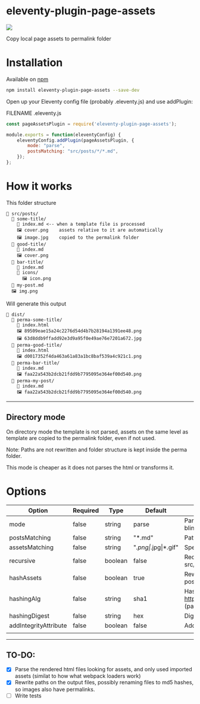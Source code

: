 
# eleventy-plugin-page-assets

![](https://user-images.githubusercontent.com/3372598/175796506-7b646059-80c6-4882-856a-2a8f689421e3.png)

Copy local page assets to permalink folder

# Installation

Available on [npm](https://www.npmjs.com/package/eleventy-plugin-page-assets)

```sh
npm install eleventy-plugin-page-assets --save-dev
```

Open up your Eleventy config file (probably .eleventy.js) and use addPlugin:

FILENAME .eleventy.js

```js
const pageAssetsPlugin = require('eleventy-plugin-page-assets');

module.exports = function(eleventyConfig) {
    eleventyConfig.addPlugin(pageAssetsPlugin, {
        mode: "parse",
        postsMatching: "src/posts/*/*.md",
    });
};
```


# How it works

This folder structure 
```
📁 src/posts/
  📁 some-title/
    📄 index.md <-- when a template file is processed
    🖼 cover.png    assets relative to it are automatically
    🖼 image.jpg    copied to the permalink folder
  📁 good-title/
    📄 index.md 
    🖼 cover.png
  📁 bar-title/
    📄 index.md
    📁 icons/ 
      🖼 icon.png
  📄 my-post.md
  🖼 img.png
```

Will generate this output
```
📁 dist/
  📁 perma-some-title/
    📄 index.html 
    🖼 89509eae15a24c2276d54d4b7b28194a1391ee48.png 
    🖼 63d8ddb9ffadd92e3d9a95f0e49ae76e7201a672.jpg 
  📁 perma-good-title/
    📄 index.html 
    🖼 d0017352f4da463a61a83a1bc8baf539a4c921c1.png
  📁 perma-bar-title/
    📄 index.md
    🖼 faa22a543b2dcb21fdd9b7795095e364ef00d540.png
  📁 perma-my-post/
    📄 index.md
    🖼 faa22a543b2dcb21fdd9b7795095e364ef00d540.png
```

----

## Directory mode

On directory mode the template is not parsed, assets on the same level as template are copied to the permalink folder, even if not used.

Note: Paths are not rewritten and folder structure is kept inside the perma folder.

This mode is cheaper as it does not parses the html or transforms it.


# Options

| Option                | Required | Type    | Default               | Description                                                                                                                                      |
|-----------------------|----------|---------|-----------------------|--------------------------------------------------------------------------------------------------------------------------------------------------|
| mode                  | false    | string  | parse                 | Parse mode will resolve assets referenced inside the template.  Directory mode blindly copies files on the folder as the template.               |
| postsMatching         | false    | string  | "*.md"                | Pattern (glob) filtering which templates to process                                                                                              |
| assetsMatching        | false    | string  | "*.png\|*.jpg\|*.gif" | Specify a pattern (glob) that matches which assets are going to be resolved                                                                      |
| recursive             | false    | boolean | false                 | Recursively scan assets under subdirectories (example src/posts/foo/bar/baz/img.jpg) (directory mode only)                                       |
| hashAssets            | false    | boolean | true                  | Rewrite filenames to hashes. This will flatten the paths to always be next to the post .html file. (parse mode only)                             |
| hashingAlg            | false    | string  | sha1                  | Hashing algorithm sha1\|md5\|sha256\|sha512   https://nodejs.org/api/crypto.html#crypto_crypto_createhash_algorithm_optionsetc (parse mode only) |
| hashingDigest         | false    | string  | hex                   | Digest of the hash hex\|base64 (parse mode only)                                                                                                 |
| addIntegrityAttribute | false    | boolean | false                 | Add a integrity attribute to the tag (parse mode only)                                                                                           |
|                       |          |         |                       |                                                                                                                                                  |


----

## TO-DO:

- [x] Parse the rendered html files looking for assets, and only used imported assets (similat to how what webpack loaders work)
- [x] Rewrite paths on the output files, possibly renaming files to md5 hashes, so images also have permalinks.
- [ ] Write tests 
